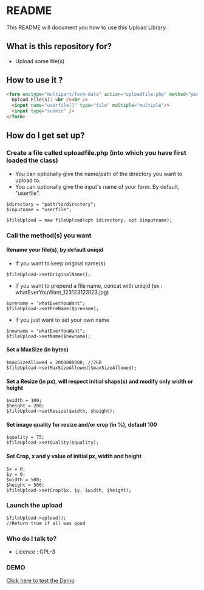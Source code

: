 # README #

This README will document you how to use this Upload Library.

## What is this repository for? ##

* Upload some file(s)

## How to use it ? ##

```HTML
<form enctype="multipart/form-data" action="uploadfile.php" method="post">
  Upload File(s): <br /><br />
  <input name="userfile[]" type="file" multiple="multiple"/>
  <input type="submit" />
</form>
```

## How do I get set up? ##

### Create a file called uploadfile.php (into which you have first loaded the class) ###

* You can optionally give the name/path of the directory you want to upload to.
* You can optionally give the input's name of your form. By default, "userfile".

```
$directory = "path/to/directory";
$inputname = "userfile";

$fileUpload = new fileUpload(opt $directory, opt $inputname);
```

### Call the method(s) you want ###

#### Rename your file(s), by default uniqid ####

* If you want to keep original name(s)

```
$fileUpload->setOriginalName();
```

* If you want to prepend a file name, concat with uniqid (ex : whatEverYouWant_123123123123.jpg)

```
$prename = "whatEverYouWant";
$fileUpload->setPreName($prename);
```

* If you just want to set your own name

```
$newname = "whatEverYouWant";
$fileUpload->setName($newname);
```

#### Set a MaxSize (in bytes) ####

```
$maxSizeAllowed = 2000000000; //2GB
$fileUpload->setMaxSizeAllowed($maxSizeAllowed);
```

#### Set a Resize (in px), will respect initial shape(s) and modify only width or height  ####

```
$width = 100;
$height = 200;
$fileUpload->setResize($width, $height);
```

#### Set image quality for resize and/or crop (in %), default 100  ####

```
$quality = 75;
$fileUpload->setQuality($quality);
```

#### Set Crop, x and y value of initial px, width and height  ####

```
$x = 0;
$y = 0;
$width = 500;
$height = 500;
$fileUpload->setCrop($x, $y, $width, $height);
```

### Launch the upload ###

```
$fileUpload->upload();
//Return true if all was good
```

### Who do I talk to? ###

* Licence : GPL-3

### DEMO ###

[Click here to test the Demo](http://fradin.etudiant-eemi.com/perso/3a/AeglosUpload/test/)
